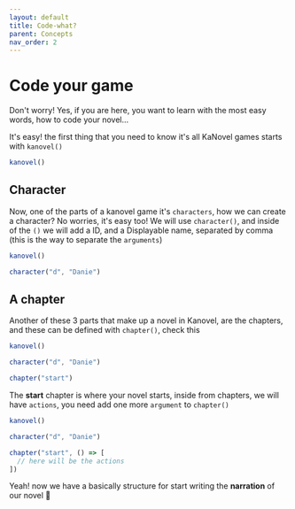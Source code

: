 ```yaml
---
layout: default
title: Code-what?
parent: Concepts
nav_order: 2
---
```


# Code your game

Don't worry! Yes, if you are here, you want to learn with the most easy words, how to code your novel...

It's easy! the first thing that you need to know it's all KaNovel games starts with `kanovel()`

```javascript
kanovel()
```

## Character

Now, one of the parts of a kanovel game it's `characters`, how we can create a character? No worries, it's easy too!
We will use `character()`, and inside of the `()` we will add a ID, and a Displayable name, separated by comma (this is the way to separate the `arguments`)

```javascript
kanovel()

character("d", "Danie")
```

## A chapter

Another of these 3 parts that make up a novel in Kanovel, are the chapters, and these can be defined with `chapter()`, check this

```js
kanovel()

character("d", "Danie")

chapter("start")
```

The **start** chapter is where your novel starts, inside from chapters, we will have `actions`, you need add one more `argument` to `chapter()`

```js
kanovel()

character("d", "Danie")

chapter("start", () => [
  // here will be the actions
])
```
Yeah! now we have a basically structure for start writing the **narration** of our novel 🐝

